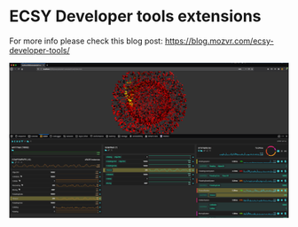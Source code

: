 # ECSY Developer tools extensions

For more info please check this blog post: https://blog.mozvr.com/ecsy-developer-tools/

![screenshot](https://raw.githubusercontent.com/MozillaReality/ecsy-devtools/master/assets/readme/ecsy-header.png)
